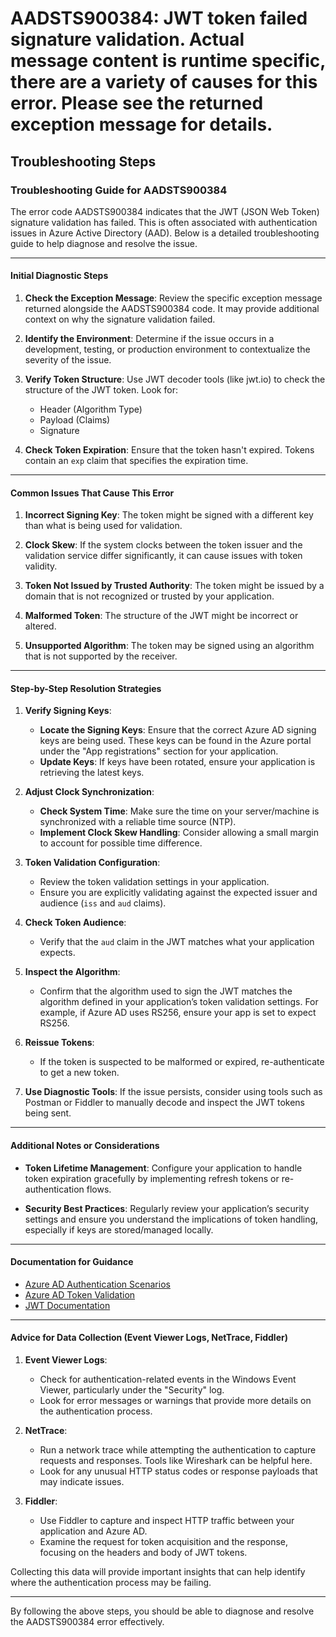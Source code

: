 
# AADSTS900384: JWT token failed signature validation. Actual message content is runtime specific, there are a variety of causes for this error. Please see the returned exception message for details.


## Troubleshooting Steps
### Troubleshooting Guide for AADSTS900384

The error code AADSTS900384 indicates that the JWT (JSON Web Token) signature validation has failed. This is often associated with authentication issues in Azure Active Directory (AAD). Below is a detailed troubleshooting guide to help diagnose and resolve the issue.

---

#### Initial Diagnostic Steps

1. **Check the Exception Message**: Review the specific exception message returned alongside the AADSTS900384 code. It may provide additional context on why the signature validation failed.

2. **Identify the Environment**: Determine if the issue occurs in a development, testing, or production environment to contextualize the severity of the issue.

3. **Verify Token Structure**: Use JWT decoder tools (like jwt.io) to check the structure of the JWT token. Look for:
   - Header (Algorithm Type)
   - Payload (Claims)
   - Signature

4. **Check Token Expiration**: Ensure that the token hasn't expired. Tokens contain an `exp` claim that specifies the expiration time.

---

#### Common Issues That Cause This Error

1. **Incorrect Signing Key**: The token might be signed with a different key than what is being used for validation.

2. **Clock Skew**: If the system clocks between the token issuer and the validation service differ significantly, it can cause issues with token validity.

3. **Token Not Issued by Trusted Authority**: The token might be issued by a domain that is not recognized or trusted by your application.

4. **Malformed Token**: The structure of the JWT might be incorrect or altered.

5. **Unsupported Algorithm**: The token may be signed using an algorithm that is not supported by the receiver.

---

#### Step-by-Step Resolution Strategies

1. **Verify Signing Keys**:
   - **Locate the Signing Keys**: Ensure that the correct Azure AD signing keys are being used. These keys can be found in the Azure portal under the "App registrations" section for your application.
   - **Update Keys**: If keys have been rotated, ensure your application is retrieving the latest keys.

2. **Adjust Clock Synchronization**:
   - **Check System Time**: Make sure the time on your server/machine is synchronized with a reliable time source (NTP).
   - **Implement Clock Skew Handling**: Consider allowing a small margin to account for possible time difference.

3. **Token Validation Configuration**:
   - Review the token validation settings in your application.
   - Ensure you are explicitly validating against the expected issuer and audience (`iss` and `aud` claims).

4. **Check Token Audience**:
   - Verify that the `aud` claim in the JWT matches what your application expects.

5. **Inspect the Algorithm**:
   - Confirm that the algorithm used to sign the JWT matches the algorithm defined in your application’s token validation settings. For example, if Azure AD uses RS256, ensure your app is set to expect RS256.

6. **Reissue Tokens**:
   - If the token is suspected to be malformed or expired, re-authenticate to get a new token.

7. **Use Diagnostic Tools**: If the issue persists, consider using tools such as Postman or Fiddler to manually decode and inspect the JWT tokens being sent.

---

#### Additional Notes or Considerations

- **Token Lifetime Management**: Configure your application to handle token expiration gracefully by implementing refresh tokens or re-authentication flows.
  
- **Security Best Practices**: Regularly review your application’s security settings and ensure you understand the implications of token handling, especially if keys are stored/managed locally.

---

#### Documentation for Guidance

- [Azure AD Authentication Scenarios](https://docs.microsoft.com/azure/active-directory/develop/v2-overview)
- [Azure AD Token Validation](https://docs.microsoft.com/azure/active-directory/develop/access-tokens)
- [JWT Documentation](https://jwt.io/introduction/)

---

#### Advice for Data Collection (Event Viewer Logs, NetTrace, Fiddler)

1. **Event Viewer Logs**:
   - Check for authentication-related events in the Windows Event Viewer, particularly under the "Security" log.
   - Look for error messages or warnings that provide more details on the authentication process.

2. **NetTrace**:
   - Run a network trace while attempting the authentication to capture requests and responses. Tools like Wireshark can be helpful here.
   - Look for any unusual HTTP status codes or response payloads that may indicate issues.

3. **Fiddler**:
   - Use Fiddler to capture and inspect HTTP traffic between your application and Azure AD.
   - Examine the request for token acquisition and the response, focusing on the headers and body of JWT tokens.

Collecting this data will provide important insights that can help identify where the authentication process may be failing.

--- 

By following the above steps, you should be able to diagnose and resolve the AADSTS900384 error effectively.